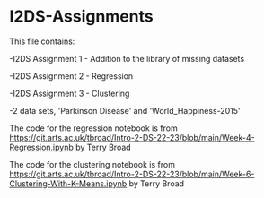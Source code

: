 # I2DS-Assignments

This file contains:

-I2DS Assignment 1 - Addition to the library of missing datasets

-I2DS Assignment 2 - Regression

-I2DS Assignment 3 - Clustering

-2 data sets, 'Parkinson Disease' and 'World_Happiness-2015'

The code for the regression notebook is from https://git.arts.ac.uk/tbroad/Intro-2-DS-22-23/blob/main/Week-4-Regression.ipynb by Terry Broad

The code for the clustering notebook is from https://git.arts.ac.uk/tbroad/Intro-2-DS-22-23/blob/main/Week-6-Clustering-With-K-Means.ipynb by Terry Broad

